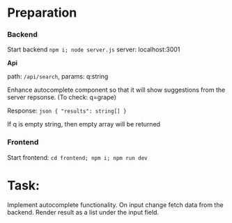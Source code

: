 # Preparation
### Backend
Start backend
`npm i; node server.js`
server: localhost:3001

**Api**

path: `/api/search`, params: q:string

Enhance autocomplete component so that it will show suggestions from the server repsonse. (To check: q=grape)

Response: `json { "results": string[] }`

If q is empty string, then empty array will be returned

### Frontend

Start frontend: `cd frontend; npm i; npm run dev`

# Task:
Implement autocomplete functionality.
On input change fetch data from the backend.
Render result as a list under the input field.
